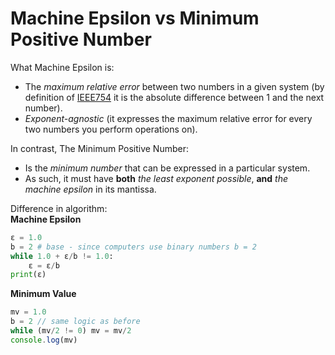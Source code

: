 # Machine Epsilon vs Minimum Positive Number
What Machine Epsilon is:
* The *maximum relative error* between two numbers in a given system (by definition of [IEEE754](https://www.wikiwand.com/en/IEEE_754) it is the absolute difference between 1 and the next number).
* *Exponent-agnostic* (it expresses the maximum relative error for every two numbers you perform operations on).

In contrast, The Minimum Positive Number:
* Is the *minimum number* that can be expressed in a particular system.
* As such, it must have **both** *the least exponent possible*, **and** *the machine epsilon* in its mantissa.

Difference in algorithm:  
**Machine Epsilon**
```python
ε = 1.0
b = 2 # base - since computers use binary numbers b = 2
while 1.0 + ε/b != 1.0:
    ε = ε/b
print(ε)
```
**Minimum Value**
```javascript
mv = 1.0
b = 2 // same logic as before
while (mv/2 != 0) mv = mv/2
console.log(mv)
```
